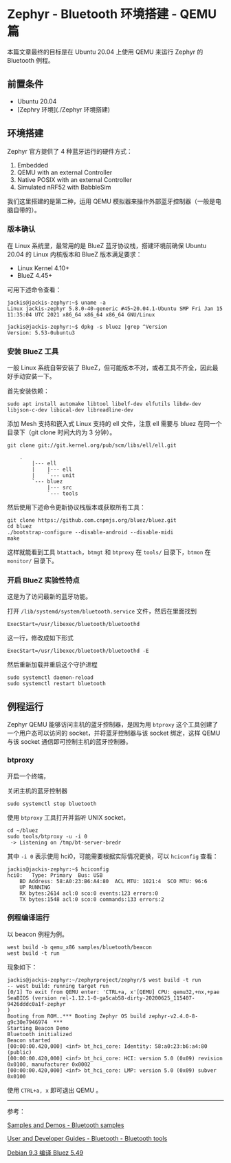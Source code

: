 # Zephyr - Bluetooth 环境搭建 - QEMU 篇

本篇文章最终的目标是在 Ubuntu 20.04 上使用 QEMU 来运行 Zephyr 的 Bluetooth 例程。

## 前置条件

- Ubuntu 20.04
- [Zephry 环境](./Zephyr 环境搭建)

## 环境搭建

Zephyr 官方提供了 4 种蓝牙运行的硬件方式：

1. Embedded
2. QEMU with an external Controller
3. Native POSIX with an external Controller
4. Simulated nRF52 with BabbleSim

我们这里搭建的是第二种，运用 QEMU 模拟器来操作外部蓝牙控制器（一般是电脑自带的）。

### 版本确认

在 Linux 系统里，最常用的是 BlueZ 蓝牙协议栈，搭建环境前确保 Ubuntu 20.04 的 Linux 内核版本和 BlueZ 版本满足要求：

- Linux Kernel 4.10+
- BlueZ 4.45+

可用下述命令查看：

```shell
jackis@jackis-zephyr:~$ uname -a
Linux jackis-zephyr 5.8.0-40-generic #45~20.04.1-Ubuntu SMP Fri Jan 15 11:35:04 UTC 2021 x86_64 x86_64 x86_64 GNU/Linux

jackis@jackis-zephyr:~$ dpkg -s bluez |grep ^Version
Version: 5.53-0ubuntu3
```

### 安装 BlueZ 工具

一般 Linux 系统自带安装了 BlueZ，但可能版本不对，或者工具不齐全，因此最好手动安装一下。

首先安装依赖：

```shell
sudo apt install automake libtool libelf-dev elfutils libdw-dev libjson-c-dev libical-dev libreadline-dev
```

添加 Mesh 支持和嵌入式 Linux 支持的 ell 文件，注意 ell 需要与 bluez 在同一个目录下（git clone 时间大约为 3 分钟）。

```
git clone git://git.kernel.org/pub/scm/libs/ell/ell.git

    .
        |--- ell
        |    |--- ell
        |    `--- unit
        `--- bluez
             |--- src
             `--- tools
```

然后使用下述命令更新协议栈版本或获取所有工具：

```shell
git clone https://github.com.cnpmjs.org/bluez/bluez.git
cd bluez
./bootstrap-configure --disable-android --disable-midi
make
```

这样就能看到工具 `btattach`，`btmgt` 和 `btproxy` 在 `tools/` 目录下，`btmon` 在 `monitor/` 目录下。

### 开启 BlueZ 实验性特点

这是为了访问最新的蓝牙功能。

打开 `/lib/systemd/system/bluetooth.service` 文件，然后在里面找到

```
ExecStart=/usr/libexec/bluetooth/bluetoothd
```

这一行，修改成如下形式

```
ExecStart=/usr/libexec/bluetooth/bluetoothd -E
```

然后重新加载并重启这个守护进程

```shell
sudo systemctl daemon-reload
sudo systemctl restart bluetooth
```

## 例程运行

Zephyr QEMU 能够访问主机的蓝牙控制器，是因为用 `btproxy` 这个工具创建了一个用户态可以访问的 socket，并将蓝牙控制器与该 socket 绑定，这样 QEMU 与该 socket 通信即可控制主机的蓝牙控制器。

### btproxy

开启一个终端，

关闭主机的蓝牙控制器

```
sudo systemctl stop bluetooth
```

使用 `btproxy` 工具打开并监听 UNIX socket，

```
cd ~/bluez
sudo tools/btproxy -u -i 0
 -> Listening on /tmp/bt-server-bredr
```

其中 `-i 0` 表示使用 hci0，可能需要根据实际情况更换，可以 `hciconfig` 查看：

```
jackis@jackis-zephyr:~$ hciconfig
hci0:	Type: Primary  Bus: USB
	BD Address: 58:A0:23:B6:A4:80  ACL MTU: 1021:4  SCO MTU: 96:6
	UP RUNNING 
	RX bytes:2614 acl:0 sco:0 events:123 errors:0
	TX bytes:1548 acl:0 sco:0 commands:133 errors:2
```

### 例程编译运行

以 beacon 例程为例。

```shell
west build -b qemu_x86 samples/bluetooth/beacon
west build -t run
```

现象如下：

```shell
jackis@jackis-zephyr:~/zephyrproject/zephyr/$ west build -t run
-- west build: running target run
[0/1] To exit from QEMU enter: 'CTRL+a, x'[QEMU] CPU: qemu32,+nx,+pae
SeaBIOS (version rel-1.12.1-0-ga5cab58-dirty-20200625_115407-9426dddc0a1f-zephyr
)
Booting from ROM..*** Booting Zephyr OS build zephyr-v2.4.0-8-g9c30e7946974  ***
Starting Beacon Demo
Bluetooth initialized
Beacon started
[00:00:00.420,000] <inf> bt_hci_core: Identity: 58:a0:23:b6:a4:80 (public)
[00:00:00.420,000] <inf> bt_hci_core: HCI: version 5.0 (0x09) revision 0x0100, manufacturer 0x0002
[00:00:00.420,000] <inf> bt_hci_core: LMP: version 5.0 (0x09) subver 0x0100
```

使用 `CTRL+a, x` 即可退出 QEMU 。

--------

参考：

[Samples and Demos - Bluetooth samples](https://docs.zephyrproject.org/latest/samples/bluetooth/bluetooth.html)

[User and Developer Guides - Bluetooth - Bluetooth tools](https://docs.zephyrproject.org/latest/guides/bluetooth/bluetooth-tools.html#)

[Debian 9.3 编译 Bluez 5.49](https://blog.csdn.net/tonyfield2015/article/details/79668445)